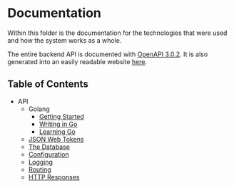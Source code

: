 # Documentation
Within this folder is the documentation for the technologies that were used and how the system works as a whole.

The entire backend API is documented with [OpenAPI 3.0.2](https://github.com/OAI/OpenAPI-Specification/blob/master/versions/3.0.2.md).
It is also generated into an easily readable website [here](api/index.html).

## Table of Contents
- API
  - Golang
    - [Getting Started](https://golang.org/doc/install)
    - [Writing in Go](https://golang.org/doc/code.html)
    - [Learning Go](https://tour.golang.org/welcome/1)
  - [JSON Web Tokens](docs/api/jwt.md)
  - [The Database](docs/api/database.md)
  - [Configuration](docs/api/configuration.md)
  - [Logging](docs/api/logging.md)
  - [Routing](docs/api/routing.md)
  - [HTTP Responses](docs/api/http_responses.md)
